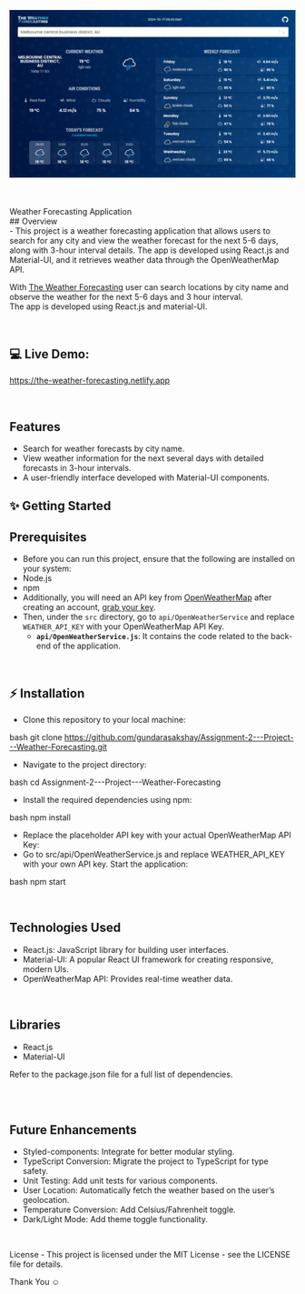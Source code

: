 ![Application screenshot](./public/screenshot.png)

<br/>
<br/>
Weather Forecasting Application
<br/>
## Overview
<br/>
- This project is a weather forecasting application that allows users to search for any city and view the weather forecast for the next 5-6 days, along with 3-hour interval details. The app is developed using React.js and Material-UI, and it retrieves weather data through the OpenWeatherMap API.

With [The Weather Forecasting](https://the-weather-forecasting.netlify.app) user can search locations by city name and observe the weather for the next 5-6 days and 3 hour interval.
<br />
The app is developed using React.js and material-UI.

<br/>

## 💻 Live Demo:

https://the-weather-forecasting.netlify.app

<br/>

## Features
- Search for weather forecasts by city name.
- View weather information for the next several days with detailed forecasts in 3-hour intervals.
- A user-friendly interface developed with Material-UI components.

## ✨ Getting Started
## Prerequisites
- Before you can run this project, ensure that the following are installed on your system:
- Node.js
- npm
- Additionally, you will need an API key from [OpenWeatherMap](https://openweathermap.org/) after creating an account, [grab your key](https://home.openweathermap.org/api_keys).
- Then, under the `src` directory, go to `api/OpenWeatherService` and replace `WEATHER_API_KEY` with your OpenWeatherMap API Key.
  - **`api/OpenWeatherService.js`**: It contains the code related to the back-end of the application.

<br/>

## ⚡ Installation

- Clone this repository to your local machine:

bash
git clone https://github.com/gundarasakshay/Assignment-2---Project---Weather-Forecasting.git

- Navigate to the project directory:

bash
cd Assignment-2---Project---Weather-Forecasting

- Install the required dependencies using npm:

bash
npm install

- Replace the placeholder API key with your actual OpenWeatherMap API Key:
- Go to src/api/OpenWeatherService.js and replace WEATHER_API_KEY with your own API key.
Start the application:

bash
npm start

<br/>

## Technologies Used
- React.js: JavaScript library for building user interfaces.
- Material-UI: A popular React UI framework for creating responsive, modern UIs.
- OpenWeatherMap API: Provides real-time weather data.

<br/>

## Libraries

- React.js
- Material-UI

Refer to the package.json file for a full list of dependencies.

<br/>
<br/>

## Future Enhancements
 - Styled-components: Integrate for better modular styling.
 - TypeScript Conversion: Migrate the project to TypeScript for type safety.
 - Unit Testing: Add unit tests for various components.
 - User Location: Automatically fetch the weather based on the user’s geolocation.
 - Temperature Conversion: Add Celsius/Fahrenheit toggle.
 - Dark/Light Mode: Add theme toggle functionality.

<br/>

License - This project is licensed under the MIT License - see the LICENSE file for details.

Thank You ☺
